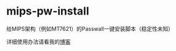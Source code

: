 # mips-pw-install
给MIPS架构（例如MT7621）的Passwall一键安装脚本（稳定性未知）

详细使用办法请看我的[博客](https://www.lanta.cyou/index.php/archives/30/)
